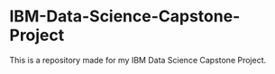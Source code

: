 # IBM-Data-Science-Capstone-Project
This is a repository made for my IBM Data Science Capstone Project.
